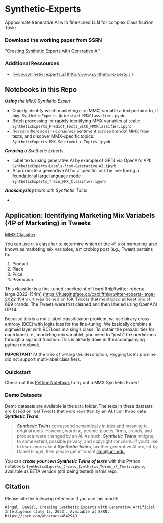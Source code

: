 # Synthetic-Experts
Approximate Generative AI with fine-tuned LLM for complex Classification Tasks

### Download the working paper from SSRN
["Creating Synthetic Experts with Generative AI"](https://papers.ssrn.com/abstract_id=4542949)

### Additional Ressources
- [www.synthetic-experts.ai](http://www.synthetic-experts.ai)  

## Notebooks in this Repo
<b><i>Using</b> the MMX Synthetic Expert</i>

- Quickly identify which marketing mix (MMX) variable a text pertains to, if any: `SyntheticExperts_Quickstart_MMXClassifier.ipynb`
- Batch processing for rapidly identifying MMX variables at scale: `SyntheticExperts_Predict_Texts_with_MMXClassifier.ipynb`
- Reveal differences in consumer sentiment across brands' MMX from texts, and discover MMX-specific topics: `SyntheticExperts_MMX_Sentiment_x_Topics.ipynb`

<b><i>Creating</b> a Synthetic Experts</i>

- Label texts using generative AI by example of GPT4 via OpenAI's API: `SyntheticExperts-Labels-from-Generative-AI.ipynb`
- Approximate a geneartive AI for a specific task by fine-tuning a foundational large language model: `SyntheticExperts_Train_MMX_Classifier.ipynb`

<b><i>Anonomyzing</b> texts with Synthetic Twins</i>

-

## Application: Identifying Marketing Mix Variabels (4P of Marketing) in Tweets
[MMX Classifier](https://huggingface.co/dmr76/mmx_classifier_microblog_ENv02)

You can use this classifier to determine which of the 4P's of marketing, also known as marketing mix variables, a microblog post (e.g., Tweet) pertains to:

1. Product
2. Place
3. Price
4. Promotion

This classifier is a fine-tuned checkpoint of [cardiffnlp/twitter-roberta-large-2022-154m] (https://huggingface.co/cardiffnlp/twitter-roberta-large-2022-154m). 
It was trained on 15K Tweets that mentioned at least one of 699 brands. The Tweets were frist cleaned and then labeled using OpenAI's GPT4. 

Because this is a multi-label classification problem, we use binary cross-entropy (BCE) with logits loss for the fine-tuning. We basically combine a sigmoid layer with BCELoss in a single class. To obtain the probabilities for each label (i.e., marketing mix variable), you need to "push" the predictions through a sigmoid function. This is already done in the accompanying python notebook.

**IMPORTANT:** At the time of writing this description, Huggingface's pipeline did not support multi-label classifiers.

### Quickstart
Check out this [Python Notebook](https://github.com/dringel/Synthetic-Experts/blob/main/SyntheticExperts_Quickstart_MMXClassifier.ipynb) to try out a MMX Synthetic Expert

### Demo Datasets
Demo datasets are available in the `Data` folder. The texts in these datasets are based on real Tweets that were rewritten by an AI. I call these data ***Synthetic Twins***.

>***Synthetic Twins*** correspond semantically in idea and meaning to original texts. However, wording, people, places, firms, brands, and products were changed by an AI. As such, ***Synthetic Twins*** mitigate, to some extent, possible privacy, and copyright concerns. If you'd like to learn more about ***Synthetic Twins***, another generative AI project by Daniel Ringel, then please get in touch! dmr@unc.edu  

You can ***create your own Synthetic Twins of texts*** with this Python notebook: `SyntheticExperts_Create_Synthetic_Twins_of_Texts.ipynb`, available as BETA version (still being tested) in this repo.

## Citation
Please cite the following reference if you use this model:
```
Ringel, Daniel, Creating Synthetic Experts with Generative Artificial Intelligence (July 15, 2023). Available at SSRN: https://ssrn.com/abstract=4542949
```
